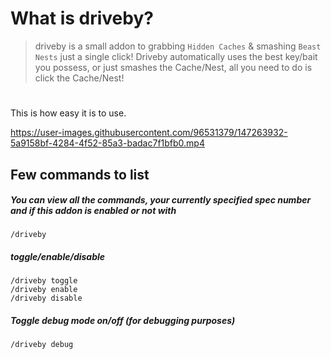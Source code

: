 # What is driveby?
> driveby is a small addon to grabbing `Hidden Caches` & smashing `Beast Nests` just a single click!
> Driveby automatically uses the best key/bait you possess, or just smashes the Cache/Nest, all you need to do is click the Cache/Nest!



#

This is how easy it is to use.

https://user-images.githubusercontent.com/96531379/147263932-5a9158bf-4284-4f52-85a3-badac7f1bfb0.mp4




## Few commands to list



##### You can view all the commands, your currently specified spec number and if this addon is enabled or not with
```
/driveby
```

##### toggle/enable/disable
```
/driveby toggle
/driveby enable
/driveby disable
```


##### Toggle debug mode on/off (for debugging purposes)
```
/driveby debug
```


